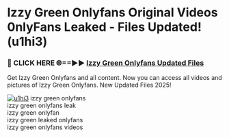 # Izzy Green Onlyfans Original Videos 0nlyFans Leaked - Files Updated! (u1hi3)

<h3>🔴 CLICK HERE 🌐==►► <a href="https://tinyurl.com/3hn5wdd3" rel="nofollow">Izzy Green Onlyfans Updated Files</a></h3>

Get Izzy Green Onlyfans and all content. Now you can access all videos and pictures of Izzy Green Onlyfans. New Updated Files 2025!

[![u1hi3](https://i.imgur.com/4HnBqBT.gif)](https://tinyurl.com/3hn5wdd3)
izzy green onlyfans<br>
izzy green onlyfans leak<br>
izzy green onlyfan<br>
izzy green leaked onlyfans<br>
izzy green onlyfans videos